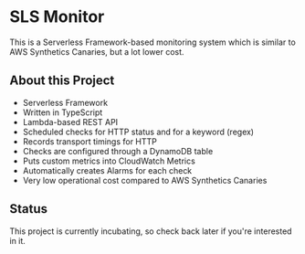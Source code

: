 # SLS Monitor

This is a Serverless Framework-based monitoring system which is similar to AWS Synthetics Canaries, but a lot lower cost.

## About this Project

* Serverless Framework
* Written in TypeScript
* Lambda-based REST API
* Scheduled checks for HTTP status and for a keyword (regex)
* Records transport timings for HTTP
* Checks are configured through a DynamoDB table
* Puts custom metrics into CloudWatch Metrics
* Automatically creates Alarms for each check
* Very low operational cost compared to AWS Synthetics Canaries

## Status

This project is currently incubating, so check back later if you're interested in it.